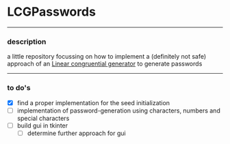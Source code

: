 # LCGPasswords

***

### description

a little repository focussing on how to implement a (definitely not safe) approach of an [Linear congruential generator](https://en.wikipedia.org/wiki/Linear_congruential_generator) to generate passwords

***

### to do's

- [x] find a proper implementation for the seed initialization
- [ ] implementation of password-generation using characters, numbers and special characters
- [ ] build gui in tkinter
	- [ ] determine further approach for gui